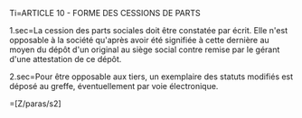 Ti=ARTICLE 10 - FORME DES CESSIONS DE PARTS

1.sec=La cession des parts sociales doit être constatée par écrit. Elle n'est opposable à la société qu'après avoir été signifiée à cette dernière au moyen du dépôt d'un original au siège social contre remise par le gérant d'une attestation de ce dépôt.

2.sec=Pour être opposable aux tiers, un exemplaire des statuts modifiés est déposé au greffe, éventuellement par voie électronique.

=[Z/paras/s2]